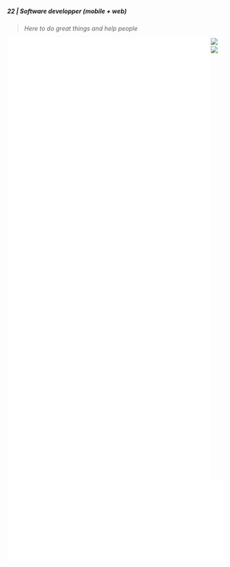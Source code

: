 ##### 22 | Software developper (mobile + web) 
> _Here to do great things and help people_

<img align="left" src="/assets/metrics.svg" alt="Metrics">

<img src="https://nirzak-streak-stats.vercel.app/?user=adam-nlem&theme=tokyonight&hide_border=false"/>

<img src="https://github-readme-stats.vercel.app/api?username=adam-nlem&theme=tokyonight&hide_border=false" />

<img src="/assets/wakatime.svg" alt="Metrics">
